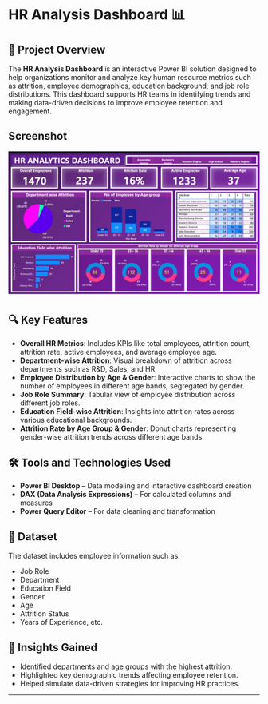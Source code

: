 # HR Analysis Dashboard 📊

 ## 📌 Project Overview

The **HR Analysis Dashboard** is an interactive Power BI solution designed to help organizations monitor and analyze key human resource metrics such as attrition, employee demographics, education background, and job role distributions. This dashboard supports HR teams in identifying trends and making data-driven decisions to improve employee retention and engagement.

## Screenshot 

![HR Analysis Dashboard](./IMG_20250601_202703.jpg)

## 🔍 Key Features

- **Overall HR Metrics**: Includes KPIs like total employees, attrition count, attrition rate, active employees, and average employee age.
- **Department-wise Attrition**: Visual breakdown of attrition across departments such as R&D, Sales, and HR.
- **Employee Distribution by Age & Gender**: Interactive charts to show the number of employees in different age bands, segregated by gender.
- **Job Role Summary**: Tabular view of employee distribution across different job roles.
- **Education Field-wise Attrition**: Insights into attrition rates across various educational backgrounds.
- **Attrition Rate by Age Group & Gender**: Donut charts representing gender-wise attrition trends across different age bands.

## 🛠️ Tools and Technologies Used

- **Power BI Desktop** – Data modeling and interactive dashboard creation
- **DAX (Data Analysis Expressions)** – For calculated columns and measures
- **Power Query Editor** – For data cleaning and transformation

## 📁 Dataset

The dataset includes employee information such as:
- Job Role
- Department
- Education Field
- Gender
- Age
- Attrition Status
- Years of Experience, etc.

## 🚀 Insights Gained

- Identified departments and age groups with the highest attrition.
- Highlighted key demographic trends affecting employee retention.
- Helped simulate data-driven strategies for improving HR practices.




---



